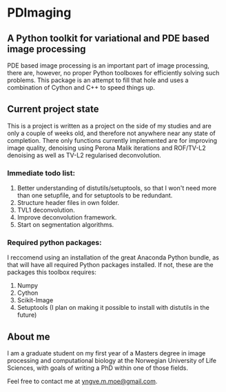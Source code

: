 # PDImaging
## A Python toolkit for variational and PDE based image processing
PDE based image processing is an important part of image processing, there are, however, no proper Python toolboxes for efficiently solving such problems. This package is an attempt to fill that hole and uses a combination of Cython and C++ to speed things up.

## Current project state
This is a project is written as a project on the side of my studies and are only a couple of weeks old, and therefore not anywhere near any state of completion. There only functions currently implemented are for improving image quality, denoising using Perona Malik iterations and ROF/TV-L2 denoising as well as TV-L2 regularised deconvolution.

### Immediate todo list:
1. Better understanding of distutils/setuptools, so that I won't need more than one setupfile, and for setuptools to be redundant.
2. Structure header files in own folder.
3. TVL1 deconvolution.
4. Improve deconvolution framework.
5. Start on segmentation algorithms.

### Required python packages:
I reccomend using an installation of the great Anaconda Python bundle, as that will have all required Python packages installed. If not, these are the packages this toolbox requires:

1. Numpy
2. Cython
3. Scikit-Image
4. Setuptools (I plan on making it possible to install with distutils in the future)

## About me
I am a graduate student on my first year of a Masters degree in image processing and computational biology at the Norwegian University of Life Sciences, with goals of writing a PhD within one of those fields. 

Feel free to contact me at yngve.m.moe@gmail.com.

